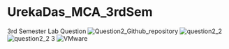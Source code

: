 # UrekaDas_MCA_3rdSem
3rd Semester Lab Question
![Question2_Github_repository](https://user-images.githubusercontent.com/77890483/150741072-7f2548df-33c6-46cd-924d-8664f514f01a.JPG)
![question2_2](https://user-images.githubusercontent.com/77890483/150741235-910482d4-0d98-4098-a154-b795df9366a3.JPG)
![question2_2 3](https://user-images.githubusercontent.com/77890483/150741388-5323a371-7211-486e-b52b-47eaad37afea.JPG)
![VMware](https://user-images.githubusercontent.com/77890483/150741486-03dccacb-482a-4b58-bf67-759fbac55f4c.JPG)
